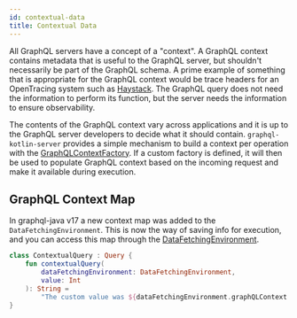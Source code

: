 ```yaml
---
id: contextual-data
title: Contextual Data
---
```


All GraphQL servers have a concept of a "context". A GraphQL context contains metadata that is useful to the GraphQL
server, but shouldn't necessarily be part of the GraphQL schema. A prime example of something that is appropriate
for the GraphQL context would be trace headers for an OpenTracing system such as
[Haystack](https://expediadotcom.github.io/haystack). The GraphQL query does not need the information to perform
its function, but the server needs the information to ensure observability.

The contents of the GraphQL context vary across applications and it is up to the GraphQL server developers to decide
what it should contain. `graphql-kotlin-server` provides a simple mechanism to build a context per operation with the
[GraphQLContextFactory](../../server/graphql-context-factory.md).
If a custom factory is defined, it will then be used to populate GraphQL context based on the incoming request and make
it available during execution.

## GraphQL Context Map
In graphql-java v17 a new context map was added to the `DataFetchingEnvironment`. This is now the way of saving info for execution, and
you can access this map through the [DataFetchingEnvironment](./data-fetching-environment.md).

```kotlin
class ContextualQuery : Query {
    fun contextualQuery(
        dataFetchingEnvironment: DataFetchingEnvironment,
        value: Int
    ): String =
        "The custom value was ${dataFetchingEnvironment.graphQLContext.get("foo")} and the value was $value"
}
```

